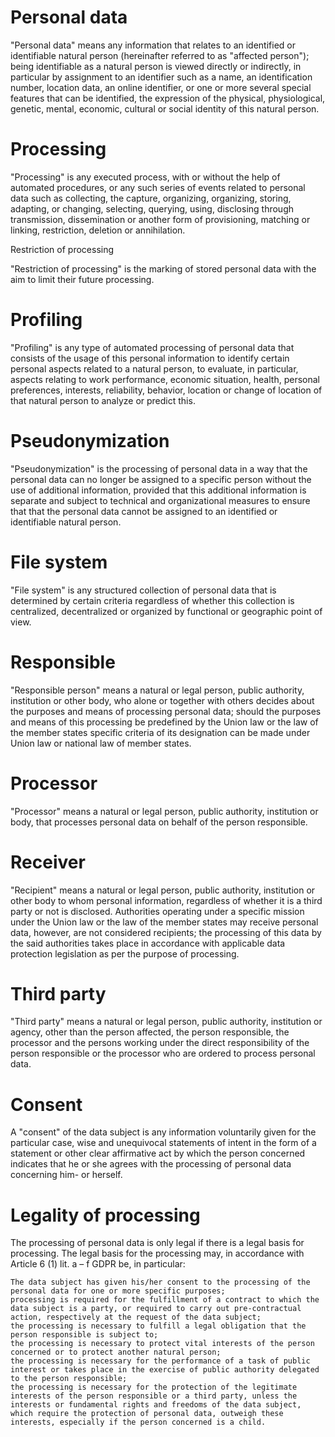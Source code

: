 # Personal data

"Personal data" means any information that relates to an identified or identifiable natural person (hereinafter referred to as "affected person"); being identifiable as a natural person is viewed directly or indirectly, in particular by assignment to an identifier such as a name, an identification number, location data, an online identifier, or one or more several special features that can be identified, the expression of the physical, physiological, genetic, mental, economic, cultural or social identity of this natural person.

# Processing

"Processing" is any executed process, with or without the help of automated procedures, or any such series of events related to personal data such as collecting, the capture, organizing, organizing, storing, adapting, or changing, selecting, querying, using, disclosing through transmission, dissemination or another form of provisioning, matching or linking, restriction, deletion or annihilation.

Restriction of processing

"Restriction of processing" is the marking of stored personal data with the aim to limit their future processing.

# Profiling

"Profiling" is any type of automated processing of personal data that consists of the usage of this personal information to identify certain personal aspects related to a natural person, to evaluate, in particular, aspects relating to work performance, economic situation, health, personal preferences, interests, reliability, behavior, location or change of location of that natural person to analyze or predict this.

# Pseudonymization

"Pseudonymization" is the processing of personal data in a way that the personal data can no longer be assigned to a specific person without the use of additional information, provided that this additional information is separate and subject to technical and organizational measures to ensure that that the personal data cannot be assigned to an identified or identifiable natural person.

# File system

"File system" is any structured collection of personal data that is determined by certain criteria regardless of whether this collection is centralized, decentralized or organized by functional or geographic point of view.

# Responsible

"Responsible person" means a natural or legal person, public authority, institution or other body, who alone or together with others decides about the purposes and means of processing personal data; should the purposes and means of this processing be predefined by the Union law or the law of the member states specific criteria of its designation can be made under Union law or national law of member states.

# Processor

"Processor" means a natural or legal person, public authority, institution or body, that processes personal data on behalf of the person responsible.

# Receiver

"Recipient" means a natural or legal person, public authority, institution or other body to whom personal information, regardless of whether it is a third party or not is disclosed. Authorities operating under a specific mission under the Union law or the law of the member states may receive personal data, however, are not considered recipients; the processing of this data by the said authorities takes place in accordance with applicable data protection legislation as per the purpose of processing.

# Third party

"Third party" means a natural or legal person, public authority, institution or agency, other than the person affected, the person responsible, the processor and the persons working under the direct responsibility of the person responsible or the processor who are ordered to process personal data.

# Consent

A "consent" of the data subject is any information voluntarily given for the particular case, wise and unequivocal statements of intent in the form of a statement or other clear affirmative act by which the person concerned indicates that he or she agrees with the processing of personal data concerning him- or herself.


# Legality of processing

The processing of personal data is only legal if there is a legal basis for processing. The legal basis for the processing may, in accordance with Article 6 (1) lit. a – f GDPR be, in particular:

    The data subject has given his/her consent to the processing of the personal data for one or more specific purposes;
    processing is required for the fulfillment of a contract to which the data subject is a party, or required to carry out pre-contractual action, respectively at the request of the data subject;
    the processing is necessary to fulfill a legal obligation that the person responsible is subject to;
    the processing is necessary to protect vital interests of the person concerned or to protect another natural person;
    the processing is necessary for the performance of a task of public interest or takes place in the exercise of public authority delegated to the person responsible;
    the processing is necessary for the protection of the legitimate interests of the person responsible or a third party, unless the interests or fundamental rights and freedoms of the data subject, which require the protection of personal data, outweigh these interests, especially if the person concerned is a child.
    
